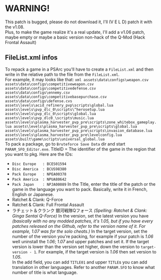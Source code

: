 # WARNING!
This patch is bugged, please do not download it, I'll (V E L D) patch it with the v1.08.  
Plus, to make the game realize it's a real update, I'll add a v1.06 patch, maybe empty or maybe a basic version non-hack of the Q-Mod (Hack Frontal Assault)

## FileList.xml infos

To repack a game in a PSArc you'll have to create a `FileList.xml` and then write in the relative path to the file from the `FileList.xml`.  
For example, it may looks like that: ```xml
assets\data\configs\weapon.csv
assets\data\configs\competitiveweapon.csv
assets\data\configs\competitivedefense.csv
assets\data\configs\ennemy.csv
assets\data\configs\competitivebasepurchase.csv
assets\data\configs\defense.cvs
assets\levels\acid_refinery_pvp\scripts\global.lua
assets\levels\pvp_dlc_0\scripts\^herosetup.lua
assets\levels\pvp_dlc_0\scripts\global.lua
assets\levels\pvp_dlc0_\scripts\music.lua
assets\levels\plasma_harvester_pvp_pre\scripts\zone_whitebox_gameplay.lua
assets\levels\plasma_harvester_pvp_pre\scripts\global.lua
assets\levels\plasma_harvester_pvp_pre\scripts\invasion_database.lua
assets\levels\plasma_harvester_pvp_pre\levelconfig.lua
assets\built\game\scripts\universal_global.lua```  
To pack a package, go to `Bruteforce Save Data` dir and start `PARAM_SFO_Editor.exe`.
TitleID = The identifier of the game in the region that you want to pkg. Here are the IDs:
- `Disc Europe   : BCES01594`
- `Disc America  : BCUS98380`
- `Pack Europe   : NPEA00378`
- `Pack America  : NPUA80642`
- `Pack Japan    : NPJA00089`
In the Title, enter the title of the patch or the game in the language you want to pack. Basically, write it in French, English or Japanese.
- Ratchet & Clank: Q-Force
- Ratchet & Clank: Full Frontal Assault
- ラチェット＆クランク 銀河戦隊Qフォース *(Spelling: Ratchet & Clank: Ginga Sentai Q-Force)*
In the version, set the latest version you have *(basically with no any modded patches, it's 1.05, but if you have every patches released on the Github, refer to the version name of it. For example, 1.07 was for the solo cheats.)*
In the target version, set the number of the version you're packing, for example if your patch is *1.06* well uninstall the *1.06*; *1.07* and upper patches and set it. If the target version is lower than the version set higher, down the version to `target-version - 1`. For example, if the target version is *1.06* then set version to *1.05*.  
In the add field, you can add `TITLE01` and upper `TITLE`s you can add translation in other languages. Refer to another `PARAM.SFO` to know what number of title is what language.